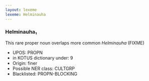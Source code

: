 ```yaml
---
layout: lexeme
lexeme: Helminauha
---
```


###  Helminauha₁

This rare proper noun overlaps more common *Helminauha* (FIXME)
* UPOS:  PROPN
* in KOTUS dictionary under:  9
* Origin:  finer
* Possible NER class:  CULTGRP
* Blacklisted:  PROPN-BLOCKING

